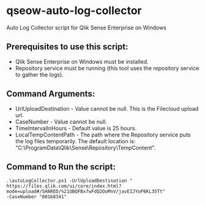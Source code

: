# qseow-auto-log-collector
Auto Log Collector script for Qlik Sense Enterprise on Windows

## Prerequisites to use this script:
- Qlik Sense Enterprise on Windows must be installed.
- Repository service must be running (this tool uses the repository service to gather the logs).



## Command Arguments:
- UrlUploadDestination - Value cannot be null. This is the Filecloud upload url.
- CaseNumber - Value cannot be null.
- TimeIntervalInHours - Default value is 25 hours.
- LocalTempContentPath - The path where the Repository service puts the log files temporarily. The default location is:
 "C:\ProgramData\Qlik\Sense\Repository\TempContent\".


## Command to Run the script:
```
.\autoLogCollector.ps1 -UrlUploadDestination "
https://files.qlik.com/ui/core/index.html?mode=upload#/SHARED/%21UBQFBx7wFdQ2OoMnV/javEIJYoP6KL35Tt"
-CaseNumber "00168341"
```